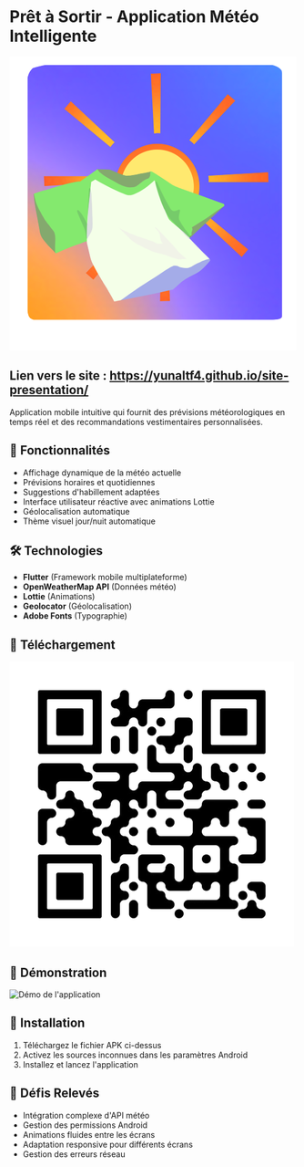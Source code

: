 # Prêt à Sortir - Application Météo Intelligente

![Bannière du projet](assets/favicon.png)

## Lien vers le site : https://yunaltf4.github.io/site-presentation/

Application mobile intuitive qui fournit des prévisions météorologiques en temps réel et des recommandations vestimentaires personnalisées.

## 🌟 Fonctionnalités
- Affichage dynamique de la météo actuelle
- Prévisions horaires et quotidiennes
- Suggestions d'habillement adaptées
- Interface utilisateur réactive avec animations Lottie
- Géolocalisation automatique
- Thème visuel jour/nuit automatique

## 🛠 Technologies
- **Flutter** (Framework mobile multiplateforme)
- **OpenWeatherMap API** (Données météo)
- **Lottie** (Animations)
- **Geolocator** (Géolocalisation)
- **Adobe Fonts** (Typographie)

## 📱 Téléchargement
[![Télécharger l'APK](assets/pres_a_sortir_qr.png)](https://www.mediafire.com/file/yitd097q7h59p4t/Pr%C3%AAt-%C3%A0-Sortir.apk/file)

## 🎥 Démonstration
![Démo de l'application](assets/demo.gif)

## 🚀 Installation
1. Téléchargez le fichier APK ci-dessus
2. Activez les sources inconnues dans les paramètres Android
3. Installez et lancez l'application

## 🧠 Défis Relevés
- Intégration complexe d'API météo
- Gestion des permissions Android
- Animations fluides entre les écrans
- Adaptation responsive pour différents écrans
- Gestion des erreurs réseau

